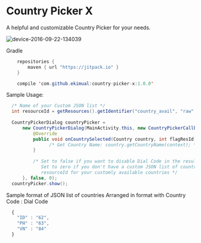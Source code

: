 Country Picker X
================

A helpful and customizable Country Picker for your needs.

![device-2016-09-22-134039](https://cloud.githubusercontent.com/assets/16832215/18738030/600bf0c0-80ca-11e6-97b2-0fff48ec1ba5.png)

Gradle

```java
	repositories {
    	maven { url "https://jitpack.io" }
    }
```

```java
	compile 'com.github.ekimual:country-picker-x:1.0.0'
```

Sample Usage:

```java
  /* Name of your Custom JSON list */
  int resourceId = getResources().getIdentifier("country_avail", "raw", getApplicationContext().getPackageName());
  
  CountryPickerDialog countryPicker =
      new CountryPickerDialog(MainActivity.this, new CountryPickerCallbacks() {
          @Override
          public void onCountrySelected(Country country, int flagResId) {
                /* Get Country Name: country.getCountryName(context); */
          }
          
          /* Set to false if you want to disable Dial Code in the results and true if you want to show it 
             Set to zero if you don't have a custom JSON list of countries in your raw file otherwise use 
             resourceId for your customly available countries */
      }, false, 0);
  countryPicker.show();
```

Sample format of JSON list of countries
Arranged in format with Country Code : Dial Code

```javascript
  {
    "ID" : "62",
    "PH" : "63",
    "VN" : "84"
  }
```
